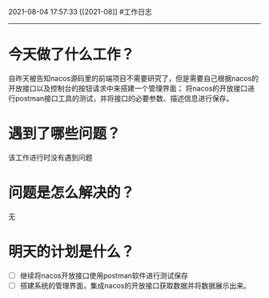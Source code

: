2021-08-04
17:57:33
[[2021-08]]
#工作日志

--- 

# 今天做了什么工作？
自昨天被告知nacos源码里的前端项目不需要研究了，但是需要自己根据nacos的开放接口以及控制台的按钮请求中来搭建一个管理界面；
将nacos的开放接口进行postman接口工具的测试，并将接口的必要参数、描述信息进行保存。

# 遇到了哪些问题？
该工作进行时没有遇到问题

# 问题是怎么解决的？
无

# 明天的计划是什么？
- [ ] 继续将nacos开放接口使用postman软件进行测试保存
- [ ] 搭建系统的管理界面，集成nacos的开放接口获取数据并将数据展示出来。